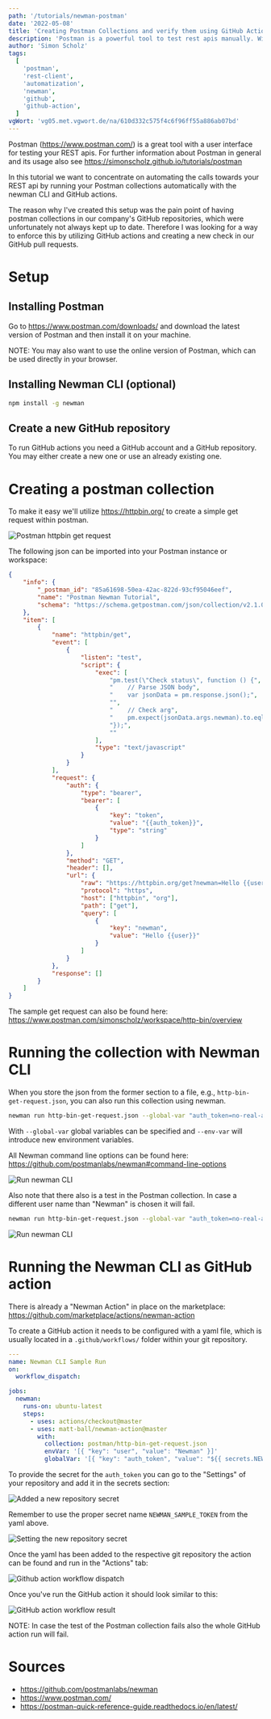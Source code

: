 ```yaml
---
path: '/tutorials/newman-postman'
date: '2022-05-08'
title: 'Creating Postman Collections and verify them using GitHub Actions with Newman CLI'
description: 'Postman is a powerful tool to test rest apis manually. With Newman the CLI tool of postman this process of calling the rest api can be automated. To run such a job GitHub Actions can be utilized.'
author: 'Simon Scholz'
tags:
  [
    'postman',
    'rest-client',
    'automatization',
    'newman',
    'github',
    'github-action',
  ]
vgWort: 'vg05.met.vgwort.de/na/610d332c575f4c6f96ff55a886ab07bd'
---
```


Postman (https://www.postman.com/) is a great tool with a user interface for testing your REST apis.
For further information about Postman in general and its usage also see https://simonscholz.github.io/tutorials/postman

In this tutorial we want to concentrate on automating the calls towards your REST api by running your Postman collections automatically with the newman CLI and GitHub actions.

The reason why I've created this setup was the pain point of having postman collections in our company's GitHub repositories,
which were unfortunately not always kept up to date.
Therefore I was looking for a way to enforce this by utilizing GitHub actions and creating a new check in our GitHub pull requests.

# Setup

## Installing Postman

Go to https://www.postman.com/downloads/ and download the latest version of Postman and then install it on your machine.

NOTE: You may also want to use the online version of Postman, which can be used directly in your browser.

## Installing Newman CLI (optional)

```sh
npm install -g newman
```

## Create a new GitHub repository

To run GitHub actions you need a GitHub account and a GitHub repository.
You may either create a new one or use an already existing one.

# Creating a postman collection

To make it easy we'll utilize https://httpbin.org/ to create a simple get request within postman.

![Postman httpbin get request](./httpbin-get-request.png)

The following json can be imported into your Postman instance or workspace:

```json
{
	"info": {
		"_postman_id": "85a61698-50ea-42ac-822d-93cf95046eef",
		"name": "Postman Newman Tutorial",
		"schema": "https://schema.getpostman.com/json/collection/v2.1.0/collection.json"
	},
	"item": [
		{
			"name": "httpbin/get",
			"event": [
				{
					"listen": "test",
					"script": {
						"exec": [
							"pm.test(\"Check status\", function () {",
							"    // Parse JSON body",
							"    var jsonData = pm.response.json();",
							"",
							"    // Check arg",
							"    pm.expect(jsonData.args.newman).to.eql('Hello Newman');",
							"});",
							""
						],
						"type": "text/javascript"
					}
				}
			],
			"request": {
				"auth": {
					"type": "bearer",
					"bearer": [
						{
							"key": "token",
							"value": "{{auth_token}}",
							"type": "string"
						}
					]
				},
				"method": "GET",
				"header": [],
				"url": {
					"raw": "https://httpbin.org/get?newman=Hello {{user}}",
					"protocol": "https",
					"host": ["httpbin", "org"],
					"path": ["get"],
					"query": [
						{
							"key": "newman",
							"value": "Hello {{user}}"
						}
					]
				}
			},
			"response": []
		}
	]
}
```

The sample get request can also be found here: https://www.postman.com/simonscholz/workspace/http-bin/overview

# Running the collection with Newman CLI

When you store the json from the former section to a file, e.g., `http-bin-get-request.json`, you can also run this collection using newman.

```sh
newman run http-bin-get-request.json --global-var "auth_token=no-real-auth" --env-var "user=Newman"
```

With `--global-var` global variables can be specified and `--env-var` will introduce new environment variables.

All Newman command line options can be found here: https://github.com/postmanlabs/newman#command-line-options

![Run newman CLI](./run-newman-sh.png)

Also note that there also is a test in the Postman collection. In case a different user name than "Newman" is chosen it will fail.

```sh
newman run http-bin-get-request.json --global-var "auth_token=no-real-auth" --env-var "user=Simon"
```

![Run newman CLI](./run-newman-sh-fail.png)

# Running the Newman CLI as GitHub action

There is already a "Newman Action" in place on the marketplace: https://github.com/marketplace/actions/newman-action

To create a GitHub action it needs to be configured with a yaml file, which is usually located in a `.github/workflows/` folder within your git repository.

```yaml
---
name: Newman CLI Sample Run
on:
  workflow_dispatch:

jobs:
  newman:
    runs-on: ubuntu-latest
    steps:
      - uses: actions/checkout@master
      - uses: matt-ball/newman-action@master
        with:
          collection: postman/http-bin-get-request.json
          envVar: '[{ "key": "user", "value": "Newman" }]'
          globalVar: '[{ "key": "auth_token", "value": "${{ secrets.NEWMAN_SAMPLE_TOKEN }}"}]'
```

To provide the secret for the `auth_token` you can go to the "Settings" of your repository and add it in the secrets section:

![Added a new repository secret](./repo-secret.png)

Remember to use the proper secret name `NEWMAN_SAMPLE_TOKEN` from the yaml above.

![Setting the new repository secret](./super-secret_token-secret.png)

Once the yaml has been added to the respective git repository the action can be found and run in the "Actions" tab:

![Github action workflow dispatch](./github-action-workflow-dispatch.png)

Once you've run the GitHub action it should look similar to this:

![GitHub action workflow result](./github-action-result.png)

NOTE: In case the test of the Postman collection fails also the whole GitHub action run will fail.

# Sources

- https://github.com/postmanlabs/newman
- https://www.postman.com/
- https://postman-quick-reference-guide.readthedocs.io/en/latest/
